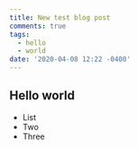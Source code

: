 ```yaml
---
title: New test blog post
comments: true
tags:
  - hello
  - world
date: '2020-04-08 12:22 -0400'
---
```

## Hello world

* List
* Two
* Three